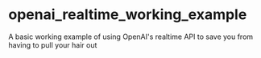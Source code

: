 # openai_realtime_working_example
A basic working example of using OpenAI's realtime API to save you from having to pull your hair out

